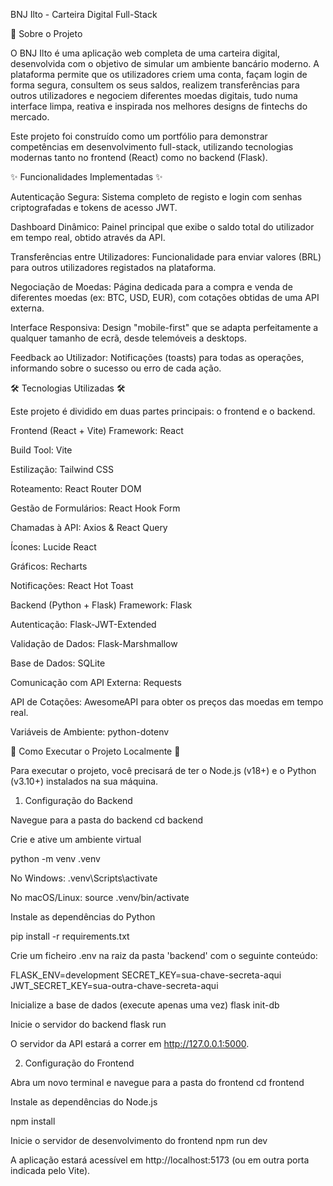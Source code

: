 BNJ Ilto - Carteira Digital Full-Stack

📖 Sobre o Projeto

O BNJ Ilto é uma aplicação web completa de uma carteira digital, desenvolvida com o objetivo de simular um ambiente bancário moderno. A plataforma permite que os utilizadores criem uma conta, façam login de forma segura, consultem os seus saldos, realizem transferências para outros utilizadores e negociem diferentes moedas digitais, tudo numa interface limpa, reativa e inspirada nos melhores designs de fintechs do mercado.

Este projeto foi construído como um portfólio para demonstrar competências em desenvolvimento full-stack, utilizando tecnologias modernas tanto no frontend (React) como no backend (Flask).

✨ Funcionalidades Implementadas ✨

Autenticação Segura: Sistema completo de registo e login com senhas criptografadas e tokens de acesso JWT.

Dashboard Dinâmico: Painel principal que exibe o saldo total do utilizador em tempo real, obtido através da API.

Transferências entre Utilizadores: Funcionalidade para enviar valores (BRL) para outros utilizadores registados na plataforma.

Negociação de Moedas: Página dedicada para a compra e venda de diferentes moedas (ex: BTC, USD, EUR), com cotações obtidas de uma API externa.

Interface Responsiva: Design "mobile-first" que se adapta perfeitamente a qualquer tamanho de ecrã, desde telemóveis a desktops.

Feedback ao Utilizador: Notificações (toasts) para todas as operações, informando sobre o sucesso ou erro de cada ação.

🛠️ Tecnologias Utilizadas 🛠️ 

Este projeto é dividido em duas partes principais: o frontend e o backend.

Frontend (React + Vite)
Framework: React

Build Tool: Vite

Estilização: Tailwind CSS

Roteamento: React Router DOM

Gestão de Formulários: React Hook Form

Chamadas à API: Axios & React Query

Ícones: Lucide React

Gráficos: Recharts

Notificações: React Hot Toast

Backend (Python + Flask)
Framework: Flask

Autenticação: Flask-JWT-Extended

Validação de Dados: Flask-Marshmallow

Base de Dados: SQLite

Comunicação com API Externa: Requests

API de Cotações: AwesomeAPI para obter os preços das moedas em tempo real.

Variáveis de Ambiente: python-dotenv

🚀 Como Executar o Projeto Localmente 🚀

Para executar o projeto, você precisará de ter o Node.js (v18+) e o Python (v3.10+) instalados na sua máquina.

1. Configuração do Backend

Navegue para a pasta do backend
cd backend

Crie e ative um ambiente virtual

python -m venv .venv

No Windows:
.venv\Scripts\activate

No macOS/Linux:
source .venv/bin/activate

Instale as dependências do Python

pip install -r requirements.txt

Crie um ficheiro .env na raiz da pasta 'backend' com o seguinte conteúdo:

FLASK_ENV=development
SECRET_KEY=sua-chave-secreta-aqui
JWT_SECRET_KEY=sua-outra-chave-secreta-aqui

Inicialize a base de dados (execute apenas uma vez)
flask init-db

Inicie o servidor do backend
flask run

O servidor da API estará a correr em http://127.0.0.1:5000.

2. Configuração do Frontend
   
Abra um novo terminal e navegue para a pasta do frontend
cd frontend

Instale as dependências do Node.js

npm install

Inicie o servidor de desenvolvimento do frontend
npm run dev

A aplicação estará acessível em http://localhost:5173 (ou em outra porta indicada pelo Vite).
